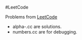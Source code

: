 #LeetCode

Problems from [LeetCode](www.leetcode.com)

* alpha-.cc are solutions.
* numbers.cc are for debugging.


